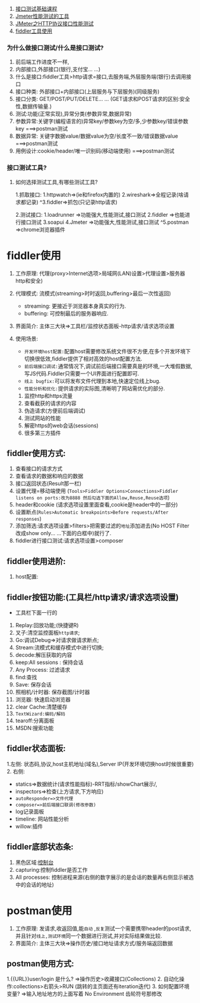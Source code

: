 1. [接口测试基础课程](http://www.imooc.com/learn/738)
2. [Jmeter性能测试的工具](http://www.imooc.com/learn/278)
3. [JMeter之HTTP协议接口性能测试](http://www.imooc.com/learn/791)
4. [fiddler工具使用](http://www.imooc.com/learn/37)
### 为什么做接口测试/什么是接口测试?
1. 前后端工作进度不一样,
2. 内部接口,外部接口(银行,支付宝... ...)
3. 什么是接口:fiddler工具>http请求=接口,去服务端,外层服务端(银行)去调用接口
4. 接口种类: 外部接口+内部接口(上层服务与下层服务)(同级服务)
5. 接口分类: GET/POST/PUT/DELETE... ...  (GET请求和POST请求的区别:安全性,数据传输量.)
6. 测试:功能(正常实现),异常分类(参数异常,数据异常)
7. 参数异常:关键字(编程语言的)异常key/参数key为空/多,少参数key/错误参数key   ===>postman测试
8. 数据异常: 关键字数据value/数据value为空/长度不一致/错误数据value     ===>postman测试
9. 用例设计:cookie/header/唯一识别码(移动端使用)   ===>postman测试




### 接口测试工具?
1. 如何选择测试工具,有哪些测试工具?


      1.抓取接口:
      1.httpwatch=>(ie和firefox内置的)
      2.wireshark=>全程记录(啥请求都记录)
      ^3.fiddler=>抓包(只记录http请求)

      2.测试接口:
      1.loadrunner =>功能强大,性能测试,接口测试
      2.fiddler =>也能进行接口测试
      3.soapui
      4.Jmeter  =>功能强大,性能测试,接口测试
      ^5.postman  =>chrome浏览器插件






# fiddler使用
1. 工作原理: 代理(proxy>Internet选项>局域网(LAN)设置>代理设置>服务器http和安全)
2. 代理模式: 流模式(streaming>时时返回,buffering>最后一次性返回)
    * streaming: 更接近于浏览器本身真实的行为.
    * buffering: 可控制最后的服务器响应.
3. 界面简介: 主体三大块=>工具栏/监控状态面板-http请求/请求选项设置
4. 使用场景:
    * `开发环境host配置:`配置host需要修改系统文件很不方便,在多个开发环境下切换很低效,fiddler提供了相对高效的host配置方法.
    * `前后端接口调试:`通常情况下,调试前后端接口需要真是的环境,一大堆假数据,写JS代码.Fiddler只需要一个UI界面进行配置即可.
    * `线上 bugfix:`可以将发布文件代理到本地,快速定位线上bug.
    * `性能分析和优化:`提供请求的实际图,清晰明了网站需优化的部分.



    1. 监控http和https流量
    2. 查看截获的请求的内容
    3. 伪造请求(方便前后端调试)
    4. 测试网站的性能
    5. 解密https的web会话(sessions)
    6. 很多第三方插件

## fiddler使用方式:
1. 查看接口的请求方式
2. 查看请求的数据和响应的数据
3. 接口返回状态(Result那一栏)
4. 设置代理=移动端使用 (`Tools>Fiddler Options>Connections>Fiddler listens on ports:改为8888 然后勾选下面的Allow,Reuse,Reuse选项`)
5. header和cookie (请求选项设置里面查看,cookie是header中的一部分)
6. 设置断点(`Rules>Automatic breakpoints>Before requests/After responses`)
7. 添加筛选:请求选项设置>filters>把需要过滤的`地址`添加进去(No HOST Filter改成show only... ...下面的白框中)就行了.
8. fiddler进行接口测试:请求选项设置>composer

## fiddler使用进阶:
1. host配置:


## fiddler按钮功能:(工具栏/http请求/请求选项设置)
* 工具栏下面一行的
1. Replay:回放功能;(快捷键R)
2. 叉子:清空监控面板`http请求`;
3. Go:调试Debug=>对请求做请求断点;
4. Stream:流模式和缓存模式中进行切换;
5. decode:解压获取的内容
6. keep:All sessions : 保持会话
7. Any Process: 过滤请求
8. find:查找
9. Save: 保存会话
10. 照相机/计时器: 保存截图/计时器
11. 浏览器: 快速启动浏览器
12. clear Cache:清楚缓存
13. `TextWizard:编码/解码`
14. tearoff:分离面板
15. MSDN:搜索功能

## fiddler状态面板:
1.左侧: 状态码,协议,host主机地址(域名),Server IP(开发环境切换host时候很重要)
2. 右侧:
   * statics=>数据统计(请求性能指标)-RRT指标/showChart展示/,
   * inspectors=>检查(上方请求,下方响应)
   * `autoResponder=>文件代理`
   * `composer=>前后端接口联调(修改参数)`
   * log记录面板
   * timeline: 网站性能分析
   * willow:插件

## fiddler底部状态条:
1. 黑色区域:[控制台](http://docs.telerik.com/fiddler/knowledgebase/quickexec)
2. capturing:控制fiddler是否工作
3. All processes: 控制进程来源(右侧的数字展示的是会话的数量再右侧显示被选中的会话的地址)








# postman使用
1. 工作原理: 发请求,收返回值,能`自动` ,`反复`测试一个需要携带header的post请求,并且针对`线上,测试环境`同一个数据进行测试,并对实际结果做比较.
2. 界面简介: 主体三大块=>操作历史/接口地址请求方式/服务端返回数据
## postman使用方式:
1.{{URL}}user/login 是什么?  =>操作历史>收藏接口(Collections)
2. 自动化操作:collections>右箭头>RUN  (跳转的主页面还有iteration迭代)
3. 如何配置环境变量?  =>输入地址地方的上面写着 No Environment 齿轮符号那修改
